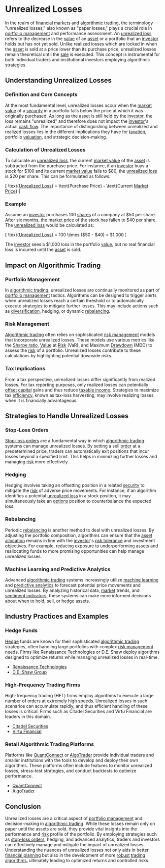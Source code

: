 # Unrealized Losses

In the realm of [financial markets](../f/financial_market.md) and [algorithmic trading](../a/algorithmic_trading.md), the terminology "unrealized losses," also known as "paper losses," plays a crucial role in [portfolio management](../p/portfolio_management.md) and performance assessment. An [unrealized loss](../u/unrealized_loss.md) refers to the decrease in the [value](../v/value.md) of an [asset](../a/asset.md) or a portfolio that an [investor](../i/investor.md) holds but has not yet sold. Unlike realized losses which are locked in when the [asset](../a/asset.md) is sold at a price lower than its purchase price, unrealized losses remain theoretical until the [sale](../s/sale.md) is executed. This concept is instrumental for both individual traders and institutional investors employing algorithmic strategies.

## Understanding Unrealized Losses

### Definition and Core Concepts

At the most fundamental level, unrealized losses occur when the [market value](../m/market_value.md) of a [security](../s/security.md) in a portfolio falls below the price at which it was originally purchased. As long as the [asset](../a/asset.md) is still held by the [investor](../i/investor.md), the loss remains "unrealized" and therefore does not impact the [investor](../i/investor.md)'s actual [cash flow](../c/cash_flow.md). The importance of distinguishing between unrealized and realized losses lies in the different implications they have for [taxation](../t/taxation.md), portfolio [valuation](../v/valuation.md), and strategic decision-making.

### Calculation of Unrealized Losses

To calculate an [unrealized loss](../u/unrealized_loss.md), the current [market value](../m/market_value.md) of the [asset](../a/asset.md) is subtracted from the purchase price. For instance, if an [investor](../i/investor.md) buys a stock for $100 and its current [market value](../m/market_value.md) falls to $80, the [unrealized loss](../u/unrealized_loss.md) is $20 per share. This can be formulated as follows:

\[ \text{[Unrealized Loss](../u/unrealized_loss.md)} = \text{Purchase Price} - \text{Current [Market Price](../m/market_price.md)} \]

### Example

Assume an [investor](../i/investor.md) purchases 100 [shares](../s/shares.md) of a company at $50 per share. After six months, the [market price](../m/market_price.md) of the stock has fallen to $40 per share. The [unrealized loss](../u/unrealized_loss.md) would be calculated as:

\[ \text{[Unrealized Loss](../u/unrealized_loss.md)} = 100 \times ($50 - $40) = $1,000 \]

The [investor](../i/investor.md) sees a $1,000 loss in the portfolio [value](../v/value.md), but no real financial loss is incurred until the [asset](../a/asset.md) is sold.

## Impact on Algorithmic Trading

### Portfolio Management

In [algorithmic trading](../a/algorithmic_trading.md), unrealized losses are continually monitored as part of [portfolio management](../p/portfolio_management.md) tactics. Algorithms can be designed to trigger alerts when unrealized losses reach a certain threshold or to automatically execute strategies to mitigate further losses. This may include actions such as [diversification](../d/diversification.md), hedging, or dynamic [rebalancing](../r/rebalancing.md).

### Risk Management

[Algorithmic trading](../a/algorithmic_trading.md) often relies on sophisticated [risk management](../r/risk_management.md) models that incorporate unrealized losses. These models use various metrics like the [Sharpe ratio](../s/sharpe_ratio.md), [Value](../v/value.md) at [Risk](../r/risk.md) (VaR), and Maximum [Drawdown](../d/drawdown.md) (MDD) to assess the [risk](../r/risk.md) of a portfolio. Unrealized losses contribute to these calculations by highlighting potential downside risks.

### Tax Implications

From a tax perspective, unrealized losses differ significantly from realized losses. For tax reporting purposes, only realized losses can potentially [offset](../o/offset.md) [capital](../c/capital.md) gains and thus reduce [taxable income](../t/taxable_income.md). Strategies to maximize tax [efficiency](../e/efficiency.md), known as tax-loss harvesting, may involve realizing losses when it is financially advantageous.

## Strategies to Handle Unrealized Losses

### Stop-Loss Orders

[Stop-loss orders](../s/stop-loss_orders.md) are a fundamental way in which [algorithmic trading](../a/algorithmic_trading.md) systems can manage unrealized losses. By setting a sell [order](../o/order.md) at a predetermined price, traders can automatically exit positions that incur losses beyond a specified limit. This helps in minimizing further losses and managing [risk](../r/risk.md) more effectively.

### Hedging

Hedging involves taking an offsetting position in a related [security](../s/security.md) to mitigate the [risk](../r/risk.md) of adverse price movements. For instance, if an algorithm identifies a potential [unrealized loss](../u/unrealized_loss.md) in a stock position, it may simultaneously take an [options](../o/options.md) position to counterbalance the expected loss.

### Rebalancing

Periodic [rebalancing](../r/rebalancing.md) is another method to deal with unrealized losses. By adjusting the portfolio composition, algorithms can ensure that the [asset allocation](../a/asset_allocation.md) remains in line with the [investor](../i/investor.md)'s [risk tolerance](../r/risk_tolerance.md) and investment objectives. For example, reducing exposure to underperforming assets and reallocating funds to more promising opportunities can help manage unrealized losses.

### Machine Learning and Predictive Analytics

Advanced [algorithmic trading](../a/algorithmic_trading.md) systems increasingly utilize [machine learning](../m/machine_learning.md) and [predictive analytics](../p/predictive_analytics.md) to forecast potential price movements and unrealized losses. By analyzing historical data, [market](../m/market.md) trends, and [sentiment indicators](../s/sentiment_indicators.md), these systems can make more informed decisions about when to [hold](../h/hold.md), sell, or [hedge](../h/hedge.md) assets.

## Industry Practices and Examples

### Hedge Funds

[Hedge](../h/hedge.md) funds are known for their sophisticated [algorithmic trading](../a/algorithmic_trading.md) strategies, often handling large portfolios with complex [risk management](../r/risk_management.md) needs. Firms like Renaissance Technologies or D.E. Shaw deploy algorithms designed to optimize returns while managing unrealized losses in real-time.

- [Renaissance Technologies](https://www.rentec.com/)
- [D.E. Shaw Group](https://www.deshaw.com/)

### High-Frequency Trading Firms

High-frequency trading (HFT) firms employ algorithms to execute a large number of orders at extremely high speeds. Unrealized losses in such scenarios can accumulate rapidly, and thus efficient handling of these losses is critical. Firms such as Citadel Securities and Virtu Financial are leaders in this domain.

- [Citadel Securities](https://www.citadelsecurities.com/)
- [Virtu Financial](https://www.virtu.com/)

### Retail Algorithmic Trading Platforms

Platforms like [QuantConnect](../q/quantconnect.md) or [AlgoTrader](../a/algotrader.md) provide individual traders and smaller institutions with the tools to develop and deploy their own algorithms. These platforms often include features to monitor unrealized losses, stress-test strategies, and conduct backtests to optimize performance.

- [QuantConnect](https://www.quantconnect.com/)
- [AlgoTrader](https://www.algotrader.com/)

## Conclusion

Unrealized losses are a critical aspect of [portfolio management](../p/portfolio_management.md) and decision-making in [algorithmic trading](../a/algorithmic_trading.md). While these losses remain only on paper until the assets are sold, they provide vital insights into the performance and [risk](../r/risk.md) profile of the portfolio. By employing strategies such as [stop-loss orders](../s/stop-loss_orders.md), hedging, and advanced analytics, traders and investors can effectively manage and mitigate the impact of unrealized losses. Understanding the nuances of unrealized losses not only aids in better [financial planning](../f/financial_planning.md) but also in the development of more [robust](../r/robust.md) [trading algorithms](../t/trading_algorithms.md), ultimately leading to optimized returns and controlled risks.
